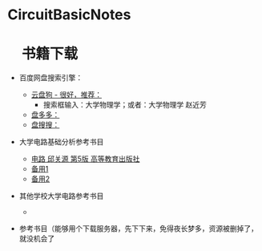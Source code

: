 # CircuitBasicNotes
# 　书籍下载
   * 百度网盘搜索引擎：<br>
      - [云盘狗 - 很好，推荐：](http://www.yunpangou.com)  
         + 搜索框输入：大学物理学；或者：大学物理学 赵近芳
      - [盘多多：](http://www.panduoduo.net)  
      - [盘搜搜：](http://www.pansoso.com)
   * 大学电路基础分析参考书目  
      - [电路 邱关源 第5版 高等教育出版社](http://www.yunpangou.com/114885519081401903)<br>
      - [备用1]()<br>
      - [备用2]()<br>
      
   * 其他学校大学电路参考书目  
      - []()<br>
   * 参考书目（能够用个下载服务器，先下下来，免得夜长梦多，资源被删掉了，就没机会了<br>
